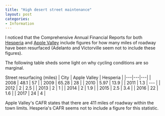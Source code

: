 ```yaml
---
title: "High desert street maintenance"
layout: post
categories:
- Information
---
```


I noticed that the Comprehensive Annual Financial Reports for both [Hesperia](https://www.cityofhesperia.us/DocumentCenter/View/14686/2016-17-CAFR?bidId=) and [Apple Valley](https://www.auditav.org/cafr/20171228-toav-2016-2017-cafr) include figures for how many miles of roadway have been resurfaced (Adelanto and Victorville seem not to include these figures).

The following table sheds some light on why cycling conditions are so marginal.

Street resurfacing (miles)
| City | Apple Valley | Hesperia |
|---|---|---|
| 2008 | 48.1 | 57 |
| 2009 | 65.28 | 28 |
| 2010 | 5.97 | 13.9 |
| 2011 | 1.3 | --- |
| 2012 | 2 | 2.5 |
| 2013 | 2 | 1 |
| 2014 | 2 | 1.9 |
| 2015 | 2.5 | 3.4 |
| 2016 | 22 | 1.6 |
| 2017 | 24 | 4 |

Apple Valley's CAFR states that there are 411 miles of roadway within the town limits. Hesperia's CAFR seems not to include a figure for this statistic.
